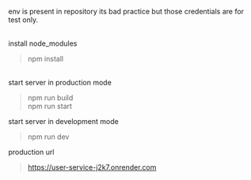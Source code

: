env is present in repository its bad practice but those credentials are for test only.

<br> install node_modules
> npm install

<br> start server in production mode
> npm run build 
<br> npm run start

start server in development mode
> npm run dev

production url
> https://user-service-j2k7.onrender.com

